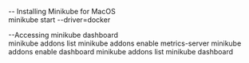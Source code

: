 


-- Installing Minikube for MacOS  
minikube start --driver=docker

--Accessing minikube dashboard  
minikube addons list
minikube addons enable metrics-server
minikube addons enable dashboard
minikube addons list
minikube dashboard  
